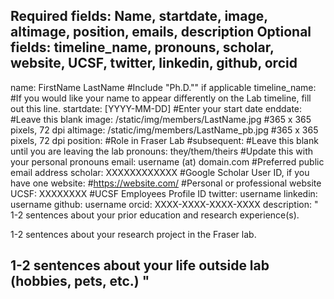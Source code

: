 Required fields:
Name, startdate, image, altimage, position, emails, description
Optional fields:
timeline_name, pronouns, scholar, website, UCSF, twitter, linkedin, github, orcid
---
name: FirstName LastName #Include "Ph.D."" if applicable
timeline_name: #If you would like your name to appear differently on the Lab timeline, fill out this line.
startdate: [YYYY-MM-DD] #Enter your start date
enddate: #Leave this blank
image: /static/img/members/LastName.jpg #365 x 365 pixels, 72 dpi
altimage: /static/img/members/LastName_pb.jpg #365 x 365 pixels, 72 dpi
position: #Role in Fraser Lab
#subsequent:  #Leave this blank until you are leaving the lab
pronouns: they/them/theirs #Update this with your personal pronouns
email: username (at) domain.com #Preferred public email address
scholar: XXXXXXXXXXXX #Google Scholar User ID, if you have one
website: #https://website.com/ #Personal or professional website
UCSF: XXXXXXXX #UCSF Employees Profile ID
twitter: username
linkedin: username
github: username
orcid: XXXX-XXXX-XXXX-XXXX
description: "
1-2 sentences about your prior education and research experience(s).

1-2 sentences about your research project in the Fraser lab.

1-2 sentences about your life outside lab (hobbies, pets, etc.)
"
---
